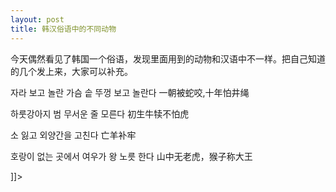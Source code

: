 ```yaml
---
layout: post
title: 韩汉俗语中的不同动物
---
```


<p>今天偶然看见了韩国一个俗语，发现里面用到的动物和汉语中不一样。把自己知道的几个发上来，大家可以补充。</p></p>



<p>  자라 보고 놀란 가슴 솥 뚜껑 보고 놀란다 一朝被蛇咬,十年怕井绳  </p>



<p>하룻강아지 범 무서운 줄 모른다 初生牛犊不怕虎  </p>



<p>소 잃고 외양간을 고친다 亡羊补牢  </p>



<p>호랑이 없는 곳에서 여우가 왕 노릇 한다 山中无老虎，猴子称大王</p>



<p>]]&gt;</p>

